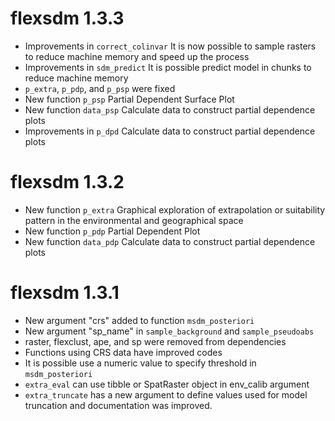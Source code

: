 # flexsdm 1.3.3
- Improvements in `correct_colinvar` It is now possible to sample rasters to reduce machine memory and speed up the process
- Improvements in `sdm_predict` It is possible predict model in chunks to reduce machine memory
- `p_extra`, `p_pdp`, and `p_psp` were fixed 
- New function `p_psp` Partial Dependent Surface Plot
- New function `data_psp` Calculate data to construct partial dependence plots
- Improvements in `p_dpd` Calculate data to construct partial dependence plots

# flexsdm 1.3.2

- New function `p_extra` Graphical exploration of extrapolation or suitability pattern in the environmental and geographical space
- New function `p_pdp` Partial Dependent Plot
- New function `data_pdp` Calculate data to construct partial dependence plots
 

# flexsdm 1.3.1

- New argument "crs" added to function `msdm_posteriori`
- New argument "sp_name" in `sample_background` and `sample_pseudoabs`
- raster, flexclust, ape, and sp were removed from dependencies  
- Functions using CRS data have improved codes
- It is possible use a numeric value to specify threshold in `msdm_posteriori` 
- `extra_eval` can use tibble or SpatRaster object in env_calib argument 
- `extra_truncate` has a new argument to define values used for model truncation and documentation was improved. 
# 
